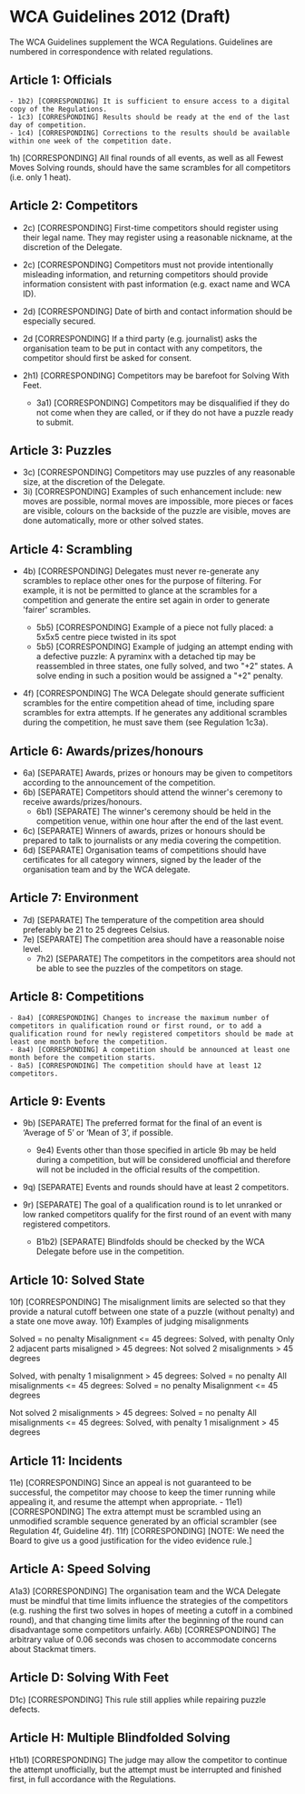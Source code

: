 # WCA Guidelines 2012 (Draft)

The WCA Guidelines supplement the WCA Regulations. Guidelines are numbered in correspondence with related regulations.


## Article 1: Officials

    - 1b2) [CORRESPONDING] It is sufficient to ensure access to a digital copy of the Regulations.
    - 1c3) [CORRESPONDING] Results should be ready at the end of the last day of competition.
    - 1c4) [CORRESPONDING] Corrections to the results should be available within one week of the competition date.

1h) [CORRESPONDING] All final rounds of all events, as well as all Fewest Moves Solving rounds, should have the same scrambles for all competitors (i.e. only 1 heat).


## Article 2: Competitors

- 2c) [CORRESPONDING] First-time competitors should register using their legal name. They may register using a reasonable nickname, at the discretion of the Delegate.
- 2c) [CORRESPONDING] Competitors must not provide intentionally misleading information, and returning competitors should provide information consistent with past information (e.g. exact name and WCA ID).
- 2d) [CORRESPONDING] Date of birth and contact information should be especially secured.
- 2d [CORRESPONDING] If a third party (e.g. journalist) asks the organisation team to be put in contact with any competitors, the competitor should first be asked for consent.
- 2h1) [CORRESPONDING] Competitors may be barefoot for Solving With Feet.

    - 3a1) [CORRESPONDING] Competitors may be disqualified if they do not come when they are called, or if they do not have a puzzle ready to submit.

## Article 3: Puzzles

- 3c) [CORRESPONDING] Competitors may use puzzles of any reasonable size, at the discretion of the Delegate.
- 3i) [CORRESPONDING] Examples of such enhancement include: new moves are possible, normal moves are impossible, more pieces or faces are visible, colours on the backside of the puzzle are visible, moves are done automatically, more or other solved states.


## Article 4: Scrambling

- 4b) [CORRESPONDING] Delegates must never re-generate any scrambles to replace other ones for the purpose of filtering. For example, it is not be permitted to glance at the scrambles for a competition and generate the entire set again in order to generate 'fairer' scrambles.

    - 5b5) [CORRESPONDING] Example of a piece not fully placed: a 5x5x5 centre piece twisted in its spot
    - 5b5) [CORRESPONDING] Example of judging an attempt ending with a defective puzzle: A pyraminx with a detached tip may be reassembled in three states, one fully solved, and two "+2" states. A solve ending in such a position would be assigned a "+2" penalty.

- 4f) [CORRESPONDING] The WCA Delegate should generate sufficient scrambles for the entire competition ahead of time, including spare scrambles for extra attempts. If he generates any additional scrambles during the competition, he must save them (see Regulation 1c3a).


## Article 6: Awards/prizes/honours

- 6a) [SEPARATE] Awards, prizes or honours may be given to competitors according to the announcement of the competition.
- 6b) [SEPARATE] Competitors should attend the winner's ceremony to receive awards/prizes/honours.
    - 6b1) [SEPARATE] The winner's ceremony should be held in the competition venue, within one hour after the end of the last event.
- 6c) [SEPARATE] Winners of awards, prizes or honours should be prepared to talk to journalists or any media covering the competition.
- 6d) [SEPARATE] Organisation teams of competitions should have certificates for all category winners, signed by the leader of the organisation team and by the WCA delegate.


## Article 7: Environment

- 7d) [SEPARATE] The temperature of the competition area should preferably be 21 to 25 degrees Celsius.
- 7e) [SEPARATE] The competition area should have a reasonable noise level.
    - 7h2) [SEPARATE] The competitors in the competitors area should not be able to see the puzzles of the competitors on stage.


## Article 8: Competitions

    - 8a4) [CORRESPONDING] Changes to increase the maximum number of competitors in qualification round or first round, or to add a qualification round for newly registered competitors should be made at least one month before the competition.
    - 8a4) [CORRESPONDING] A competition should be announced at least one month before the competition starts.
    - 8a5) [CORRESPONDING] The competition should have at least 12 competitors.


## Article 9: Events

- 9b) [SEPARATE] The preferred format for the final of an event is ‘Average of 5’ or ‘Mean of 3’, if possible.
    - 9e4) Events other than those specified in article 9b may be held during a competition, but will be considered unofficial and therefore will not be included in the official results of the competition.
- 9q) [SEPARATE] Events and rounds should have at least 2 competitors.
- 9r) [SEPARATE] The goal of a qualification round is to let unranked or low ranked competitors qualify for the first round of an event with many registered competitors.

    - B1b2) [SEPARATE] Blindfolds should be checked by the WCA Delegate before use in the competition.


## Article 10: Solved State

10f) [CORRESPONDING] The misalignment limits are selected so that they provide a natural cutoff between one state of a puzzle (without penalty) and a state one move away.
10f) Examples of judging misalignments

Solved = no penalty
Misalignment <= 45 degrees: Solved, with penalty
Only 2 adjacent parts misaligned > 45 degrees: Not solved
2 misalignments > 45 degrees

Solved, with penalty
1 misalignment > 45 degrees: Solved = no penalty
All misalignments <= 45 degrees: Solved = no penalty
Misalignment <= 45 degrees

Not solved
2 misalignments > 45 degrees: Solved = no penalty
All misalignments <= 45 degrees: Solved, with penalty
1 misalignment > 45 degrees


## Article 11: Incidents

11e) [CORRESPONDING] Since an appeal is not guaranteed to be successful, the competitor may choose to keep the timer running while appealing it, and resume the attempt when appropriate.
    - 11e1) [CORRESPONDING] The extra attempt must be scrambled using an unmodified scramble sequence generated by an official scrambler (see Regulation 4f, Guideline 4f).
11f) [CORRESPONDING] [NOTE: We need the Board to give us a good justification for the video evidence rule.]


## Article A: Speed Solving

A1a3) [CORRESPONDING] The organisation team and the WCA Delegate must be mindful that time limits influence the strategies of the competitors (e.g. rushing the first two solves in hopes of meeting a cutoff in a combined round), and that changing time limits after the beginning of the round can disadvantage some competitors unfairly.
A6b) [CORRESPONDING] The arbitrary value of 0.06 seconds was chosen to accommodate concerns about Stackmat timers.


## Article D: Solving With Feet

D1c) [CORRESPONDING] This rule still applies while repairing puzzle defects.


## Article H: Multiple Blindfolded Solving

H1b1) [CORRESPONDING] The judge may allow the competitor to continue the attempt unofficially, but the attempt must be interrupted and finished first, in full accordance with the Regulations.